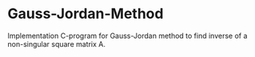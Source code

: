 # Gauss-Jordan-Method
Implementation C-program for Gauss-Jordan method to find inverse of a non-singular square matrix A.
